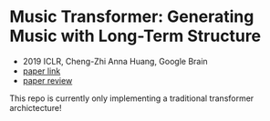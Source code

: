 # Music Transformer: Generating Music with Long-Term Structure

- 2019 ICLR, Cheng-Zhi Anna Huang, Google Brain
- [paper link](https://arxiv.org/abs/1809.04281) 
- [paper review](https://github.com/SSUHan/PaparReviews/issues/13)


This repo is currently only implementing a traditional transformer archictecture!
